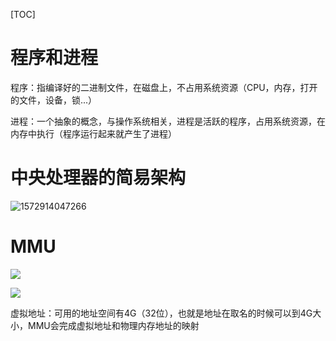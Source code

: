 [TOC]

# 程序和进程

程序：指编译好的二进制文件，在磁盘上，不占用系统资源（CPU，内存，打开的文件，设备，锁...）

进程：一个抽象的概念，与操作系统相关，进程是活跃的程序，占用系统资源，在内存中执行（程序运行起来就产生了进程）

# 中央处理器的简易架构

![1572914047266](E:\git-workspace\note\images\c_languge\process\1572914047266.png)

# MMU

![](E:\git-workspace\note\images\c_languge\process\02_MMU.png)

![](E:\git-workspace\note\images\c_languge\process\1572914414667.png)

虚拟地址：可用的地址空间有4G（32位），也就是地址在取名的时候可以到4G大小，MMU会完成虚拟地址和物理内存地址的映射